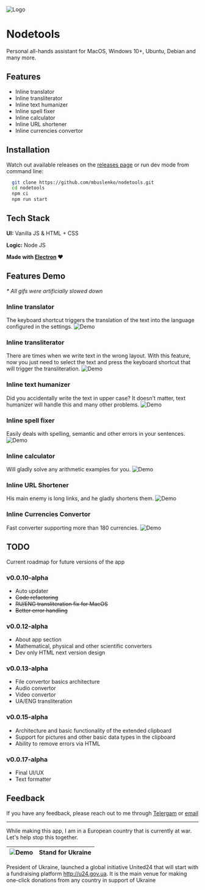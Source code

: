 
![Logo](https://i.imgur.com/omBZiP9.png)


# Nodetools

Personal all-hands assistant for MacOS, Windows 10+, Ubuntu, Debian and many more.



## Features

- Inline translator
- Inline transliterator
- Inline text humanizer
- Inline spell fixer
- Inline calculator
- Inline URL shortener
- Inline currencies convertor





## Installation

Watch out available releases on the [releases page](https://github.com/mbuslenko/nodetools/releases)
or run dev mode from command line:

```bash
  git clone https://github.com/mbuslenko/nodetools.git
  cd nodetools
  npm ci
  npm run start
```
    
## Tech Stack

**UI:** Vanilla JS & HTML + CSS

**Logic:** Node JS

**Made with [Electron](https://www.electronjs.org/) ❤️**


## Features Demo
_* All gifs were artificially slowed down_

### Inline translator
The keyboard shortcut triggers the translation of the text into the language configured in the settings.
![Demo](https://i.imgur.com/Pe34Qs3.gif)

### Inline transliterator
There are times when we write text in the wrong layout. With this feature, now you just need to select the text and press the keyboard shortcut that will trigger the transliteration.
![Demo](https://i.imgur.com/LqTHu5l.gif)

### Inline text humanizer
Did you accidentally write the text in upper case? It doesn't matter, text humanizer will handle this and many other problems.
![Demo](https://i.imgur.com/84FB2NC.gif)

### Inline spell fixer
Easily deals with spelling, semantic and other errors in your sentences.
![Demo](https://i.imgur.com/ocngKoh.gif)

### Inline calculator
Will gladly solve any arithmetic examples for you.
![Demo](https://i.imgur.com/xgdtewe.gif)

### Inline URL Shortener
His main enemy is long links, and he gladly shortens them.
![Demo](https://i.imgur.com/ymstnTI.gif)

### Inline Currencies Convertor
Fast converter supporting more than 180 currencies.
![Demo](https://i.imgur.com/HgSuvmS.gif)
## TODO
Current roadmap for future versions of the app

### v0.0.10-alpha
- Auto updater
- ~~Code refactoring~~
- ~~RU/ENG transliteration fix for MacOS~~
- ~~Better error handling~~

### v0.0.12-alpha
- About app section
- Mathematical, physical and other scientific converters
- Dev only HTML next version design

### v0.0.13-alpha
- File convertor basics architecture
- Audio convertor
- Video convertor
- UA/ENG transliteration

### v0.0.15-alpha
- Architecture and basic functionality of the extended clipboard
- Support for pictures and other basic data types in the clipboard
- Ability to remove errors via HTML

### v0.0.17-alpha
- Final UI/UX
- Text formatter
## Feedback

If you have any feedback, please reach out to me through [Telergam](https://t.me/mbuslenko) or [email](mailto:m.buslenko@gmail.com)

---
While making this app, I am in a European country that is currently at war. Let's help stop this together.

![Demo](https://i.imgur.com/PYEykm8.png)            |  Stand for Ukraine
:-------------------------:|:-------------------------:

President of Ukraine, launched a global initiative United24 that will start with a fundraising platform http://u24.gov.ua. It is the main venue for making one-click donations from any country in support of Ukraine 
